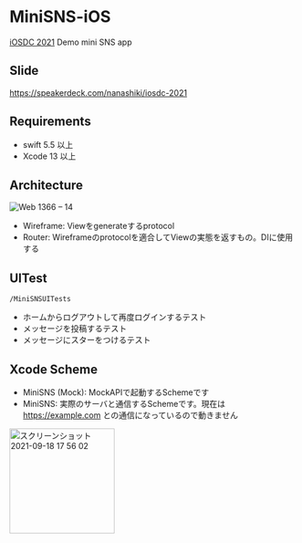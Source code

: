 # MiniSNS-iOS

[iOSDC 2021](https://fortee.jp/iosdc-japan-2021/proposal/72a9c9f1-7440-40a6-84c1-37102909d045) Demo mini SNS app

## Slide

https://speakerdeck.com/nanashiki/iosdc-2021

## Requirements

- swift 5.5 以上
- Xcode 13 以上

## Architecture
![Web 1366 – 14](https://user-images.githubusercontent.com/15953027/133878433-afb4f8ec-4b64-454e-889b-e726f33ad552.png)

- Wireframe: Viewをgenerateするprotocol
- Router: Wireframeのprotocolを適合してViewの実態を返すもの。DIに使用する


## UITest

`/MiniSNSUITests`

- ホームからログアウトして再度ログインするテスト
- メッセージを投稿するテスト
- メッセージにスターをつけるテスト

## Xcode Scheme

- MiniSNS (Mock): MockAPIで起動するSchemeです
- MiniSNS: 実際のサーバと通信するSchemeです。現在は https://example.com との通信になっているので動きません

<img width="184" alt="スクリーンショット 2021-09-18 17 56 02" src="https://user-images.githubusercontent.com/15953027/133883204-76995f33-664a-4b9c-a136-394f9bc95470.png">

